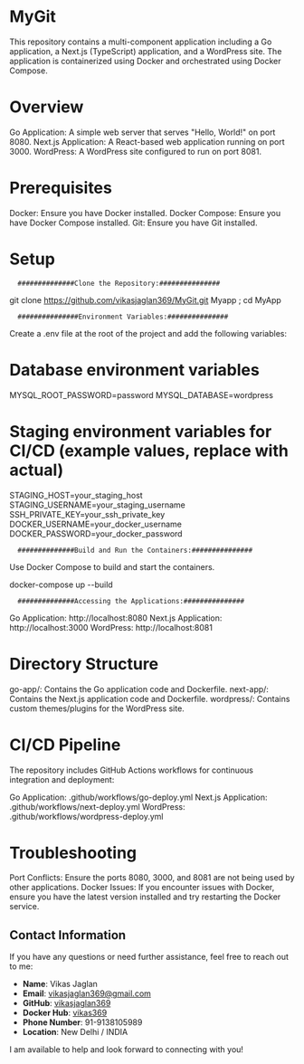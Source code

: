# MyGit

This repository contains a multi-component application including a Go application, a Next.js (TypeScript) application, and a WordPress site. The application is containerized using Docker and orchestrated using Docker Compose.

# Overview

Go Application: A simple web server that serves "Hello, World!" on port 8080.
Next.js Application: A React-based web application running on port 3000.
WordPress: A WordPress site configured to run on port 8081.

# Prerequisites

Docker: Ensure you have Docker installed. 
Docker Compose: Ensure you have Docker Compose installed. 
Git: Ensure you have Git installed. 

# Setup

      ##############Clone the Repository:###############

git clone https://github.com/vikasjaglan369/MyGit.git Myapp ; cd MyApp

      ###############Environment Variables:###############

Create a .env file at the root of the project and add the following variables:

# Database environment variables
MYSQL_ROOT_PASSWORD=password
MYSQL_DATABASE=wordpress

# Staging environment variables for CI/CD (example values, replace with actual)
STAGING_HOST=your_staging_host
STAGING_USERNAME=your_staging_username
SSH_PRIVATE_KEY=your_ssh_private_key
DOCKER_USERNAME=your_docker_username
DOCKER_PASSWORD=your_docker_password

      ##############Build and Run the Containers:###############

Use Docker Compose to build and start the containers.

docker-compose up --build

      ##############Accessing the Applications:###############

Go Application: http://localhost:8080
Next.js Application: http://localhost:3000
WordPress: http://localhost:8081


# Directory Structure

go-app/: Contains the Go application code and Dockerfile.
next-app/: Contains the Next.js application code and Dockerfile.
wordpress/: Contains custom themes/plugins for the WordPress site.


# CI/CD Pipeline

The repository includes GitHub Actions workflows for continuous integration and deployment:

Go Application: .github/workflows/go-deploy.yml
Next.js Application: .github/workflows/next-deploy.yml
WordPress: .github/workflows/wordpress-deploy.yml

# Troubleshooting

Port Conflicts: Ensure the ports 8080, 3000, and 8081 are not being used by other applications.
Docker Issues: If you encounter issues with Docker, ensure you have the latest version installed and try restarting the Docker service.

## Contact Information

If you have any questions or need further assistance, feel free to reach out to me:

- **Name**: Vikas Jaglan
- **Email**: vikasjaglan369@gmail.com
- **GitHub**: [vikasjaglan369](https://github.com/vikasjaglan369)
- **Docker Hub**: [vikas369](https://hub.docker.com/u/vikas369)
- **Phone Number**: 91-9138105989
- **Location**: New Delhi / INDIA

I am available to help and look forward to connecting with you!

